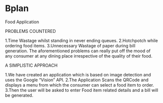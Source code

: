 # Bplan
Food Application

PROBLEMS COUNTERED

1.Time Wastage whilst standing in never ending queues.
2.Hotchpotch while ordering food items.
3.Unnecessary Wastage of paper during bill generation.
The aforementioned problems can really put off the mood of any consumer at any dining place irrespective of the quality of their food.     

A SIMPLISTIC APPROACH 

1.We have created an application which is based on image detection and uses the Google “Vision” API.
2.The Application Scans the QRCode and displays a menu from which the consumer can select a food item to order.
3.Then the user will be asked to enter Food item related details and a bill will be generated.
